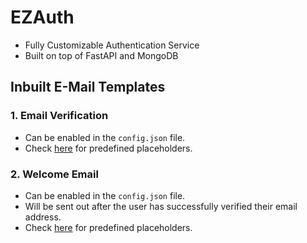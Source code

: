 # EZAuth

- Fully Customizable Authentication Service
- Built on top of FastAPI and MongoDB

## Inbuilt E-Mail Templates

### 1. Email Verification
- Can be enabled in the `config.json` file.
- Check <a href="./email/ConfirmEmail.md">here</a> for predefined placeholders.

### 2. Welcome Email
- Can be enabled in the `config.json` file.
- Will be sent out after the user has successfully verified their email address.
- Check <a href="./email/WelcomeMail.md">here</a> for predefined placeholders.